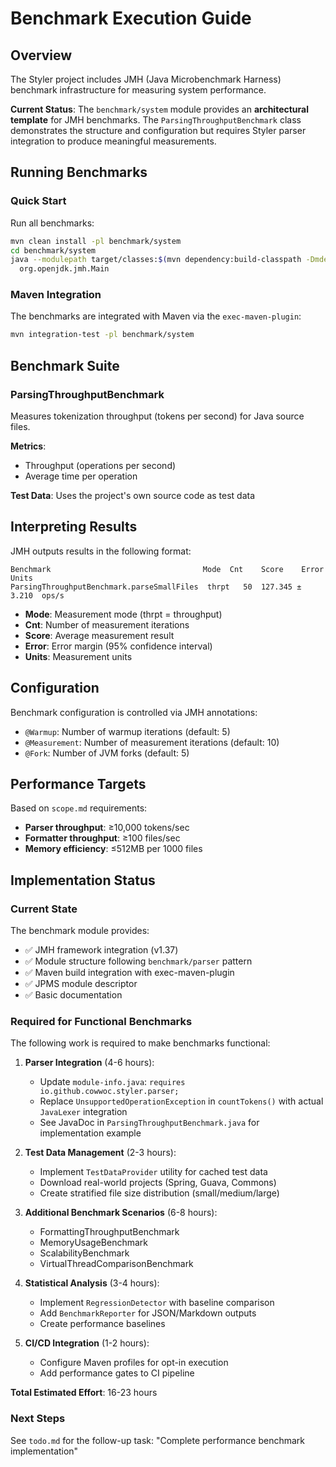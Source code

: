 # Benchmark Execution Guide

## Overview

The Styler project includes JMH (Java Microbenchmark Harness) benchmark infrastructure for measuring system
performance.

**Current Status**: The `benchmark/system` module provides an **architectural template** for JMH benchmarks.
The `ParsingThroughputBenchmark` class demonstrates the structure and configuration but requires Styler parser
integration to produce meaningful measurements.

## Running Benchmarks

### Quick Start

Run all benchmarks:
```bash
mvn clean install -pl benchmark/system
cd benchmark/system
java --modulepath target/classes:$(mvn dependency:build-classpath -Dmdep.outputFile=/dev/stdout -q) \
  org.openjdk.jmh.Main
```

### Maven Integration

The benchmarks are integrated with Maven via the `exec-maven-plugin`:

```bash
mvn integration-test -pl benchmark/system
```

## Benchmark Suite

### ParsingThroughputBenchmark

Measures tokenization throughput (tokens per second) for Java source files.

**Metrics**:
- Throughput (operations per second)
- Average time per operation

**Test Data**: Uses the project's own source code as test data

## Interpreting Results

JMH outputs results in the following format:

```
Benchmark                                  Mode  Cnt    Score    Error  Units
ParsingThroughputBenchmark.parseSmallFiles  thrpt   50  127.345 ±  3.210  ops/s
```

- **Mode**: Measurement mode (thrpt = throughput)
- **Cnt**: Number of measurement iterations
- **Score**: Average measurement result
- **Error**: Error margin (95% confidence interval)
- **Units**: Measurement units

## Configuration

Benchmark configuration is controlled via JMH annotations:

- `@Warmup`: Number of warmup iterations (default: 5)
- `@Measurement`: Number of measurement iterations (default: 10)
- `@Fork`: Number of JVM forks (default: 5)

## Performance Targets

Based on `scope.md` requirements:

- **Parser throughput**: ≥10,000 tokens/sec
- **Formatter throughput**: ≥100 files/sec
- **Memory efficiency**: ≤512MB per 1000 files

## Implementation Status

### Current State

The benchmark module provides:
- ✅ JMH framework integration (v1.37)
- ✅ Module structure following `benchmark/parser` pattern
- ✅ Maven build integration with exec-maven-plugin
- ✅ JPMS module descriptor
- ✅ Basic documentation

### Required for Functional Benchmarks

The following work is required to make benchmarks functional:

1. **Parser Integration** (4-6 hours):
   - Update `module-info.java`: `requires io.github.cowwoc.styler.parser;`
   - Replace `UnsupportedOperationException` in `countTokens()` with actual `JavaLexer` integration
   - See JavaDoc in `ParsingThroughputBenchmark.java` for implementation example

2. **Test Data Management** (2-3 hours):
   - Implement `TestDataProvider` utility for cached test data
   - Download real-world projects (Spring, Guava, Commons)
   - Create stratified file size distribution (small/medium/large)

3. **Additional Benchmark Scenarios** (6-8 hours):
   - FormattingThroughputBenchmark
   - MemoryUsageBenchmark
   - ScalabilityBenchmark
   - VirtualThreadComparisonBenchmark

4. **Statistical Analysis** (3-4 hours):
   - Implement `RegressionDetector` with baseline comparison
   - Add `BenchmarkReporter` for JSON/Markdown outputs
   - Create performance baselines

5. **CI/CD Integration** (1-2 hours):
   - Configure Maven profiles for opt-in execution
   - Add performance gates to CI pipeline

**Total Estimated Effort**: 16-23 hours

### Next Steps

See `todo.md` for the follow-up task: "Complete performance benchmark implementation"
